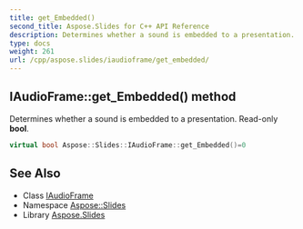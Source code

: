 ```yaml
---
title: get_Embedded()
second_title: Aspose.Slides for C++ API Reference
description: Determines whether a sound is embedded to a presentation. Read-only bool.
type: docs
weight: 261
url: /cpp/aspose.slides/iaudioframe/get_embedded/
---
```

## IAudioFrame::get_Embedded() method


Determines whether a sound is embedded to a presentation. Read-only **bool**.

```cpp
virtual bool Aspose::Slides::IAudioFrame::get_Embedded()=0
```

## See Also

* Class [IAudioFrame](./)
* Namespace [Aspose::Slides](../)
* Library [Aspose.Slides](../../)